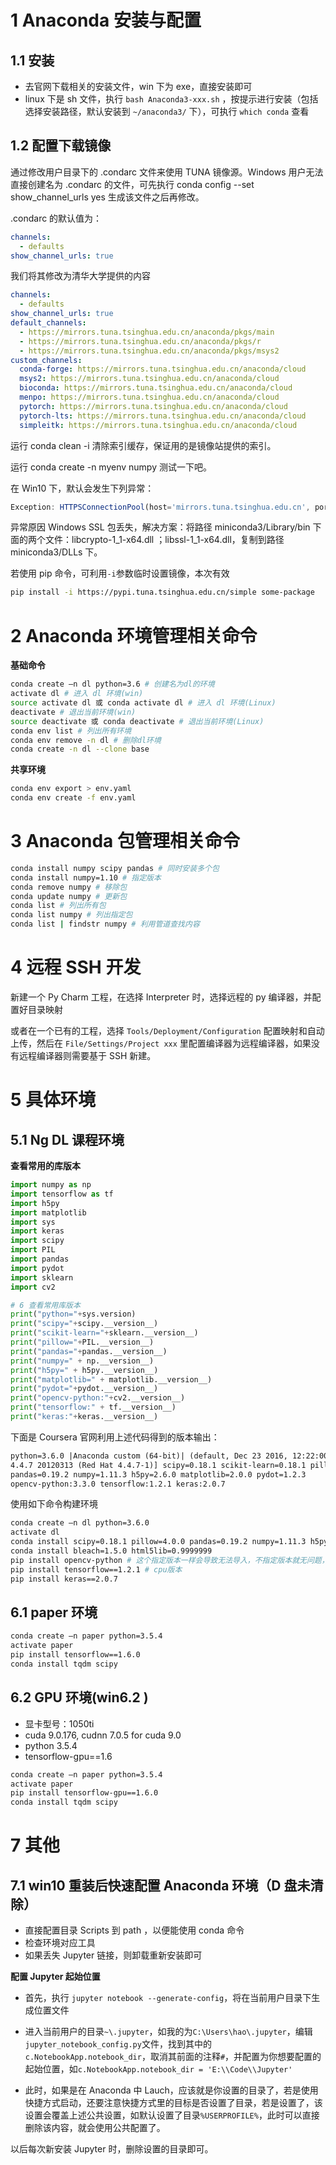 # 1 Anaconda 安装与配置

## 1.1 安装

- 去官网下载相关的安装文件，win 下为 exe，直接安装即可
- linux 下是 sh 文件，执行 `bash Anaconda3-xxx.sh` ，按提示进行安装（包括选择安装路径，默认安装到 `~/anaconda3/` 下），可执行 `which conda` 查看

## 1.2 配置下载镜像

通过修改用户目录下的 .condarc 文件来使用 TUNA 镜像源。Windows 用户无法直接创建名为 .condarc 的文件，可先执行 conda config --set show_channel_urls yes 生成该文件之后再修改。

.condarc 的默认值为：

```yml
channels:
  - defaults
show_channel_urls: true
```

我们将其修改为清华大学提供的内容

```yml
channels:
  - defaults
show_channel_urls: true
default_channels:
  - https://mirrors.tuna.tsinghua.edu.cn/anaconda/pkgs/main
  - https://mirrors.tuna.tsinghua.edu.cn/anaconda/pkgs/r
  - https://mirrors.tuna.tsinghua.edu.cn/anaconda/pkgs/msys2
custom_channels:
  conda-forge: https://mirrors.tuna.tsinghua.edu.cn/anaconda/cloud
  msys2: https://mirrors.tuna.tsinghua.edu.cn/anaconda/cloud
  bioconda: https://mirrors.tuna.tsinghua.edu.cn/anaconda/cloud
  menpo: https://mirrors.tuna.tsinghua.edu.cn/anaconda/cloud
  pytorch: https://mirrors.tuna.tsinghua.edu.cn/anaconda/cloud
  pytorch-lts: https://mirrors.tuna.tsinghua.edu.cn/anaconda/cloud
  simpleitk: https://mirrors.tuna.tsinghua.edu.cn/anaconda/cloud
```

运行 conda clean -i 清除索引缓存，保证用的是镜像站提供的索引。

运行 conda create -n myenv numpy 测试一下吧。

在 Win10 下，默认会发生下列异常：

```js
Exception: HTTPSConnectionPool(host='mirrors.tuna.tsinghua.edu.cn', port=443): Max retries exceeded with url: /anaconda/pkgs/main/win-64/current_repodata.json (Caused by SSLError("Can't connect to HTTPS URL because the SSL module is not available."))
```

异常原因 Windows SSL 包丢失，解决方案：将路径 miniconda3/Library/bin 下面的两个文件：libcrypto-1_1-x64.dll ；libssl-1_1-x64.dll，复制到路径 miniconda3/DLLs 下。

若使用 pip 命令，可利用`-i`参数临时设置镜像，本次有效

```bash
pip install -i https://pypi.tuna.tsinghua.edu.cn/simple some-package
```

# 2 Anaconda 环境管理相关命令

**基础命令**

```bash
conda create –n dl python=3.6 # 创建名为dl的环境
activate dl # 进入 dl 环境(win)
source activate dl 或 conda activate dl # 进入 dl 环境(Linux)
deactivate # 退出当前环境(win)
source deactivate 或 conda deactivate # 退出当前环境(Linux)
conda env list # 列出所有环境
conda env remove -n dl # 删除dl环境
conda create -n dl --clone base
```

**共享环境**

```bash
conda env export > env.yaml
conda env create -f env.yaml
```

# 3 Anaconda 包管理相关命令

```bash
conda install numpy scipy pandas # 同时安装多个包
conda install numpy=1.10 # 指定版本
conda remove numpy # 移除包
conda update numpy # 更新包
conda list # 列出所有包
conda list numpy # 列出指定包
conda list | findstr numpy # 利用管道查找内容
```

# 4 远程 SSH 开发

新建一个 Py Charm 工程，在选择 Interpreter 时，选择远程的 py 编译器，并配置好目录映射

或者在一个已有的工程，选择 `Tools/Deployment/Configuration` 配置映射和自动上传，然后在 `File/Settings/Project xxx` 里配置编译器为远程编译器，如果没有远程编译器则需要基于 SSH 新建。

# 5 具体环境

## 5.1 Ng DL 课程环境

**查看常用的库版本**

```py
import numpy as np
import tensorflow as tf
import h5py
import matplotlib
import sys
import keras
import scipy
import PIL
import pandas
import pydot
import sklearn
import cv2

# 6 查看常用库版本
print("python="+sys.version)
print("scipy="+scipy.__version__)
print("scikit-learn="+sklearn.__version__)
print("pillow="+PIL.__version__)
print("pandas="+pandas.__version__)
print("numpy=" + np.__version__)
print("h5py=" + h5py.__version__)
print("matplotlib=" + matplotlib.__version__)
print("pydot="+pydot.__version__)
print("opencv-python:"+cv2.__version__)
print("tensorflow:" + tf.__version__)
print("keras:"+keras.__version__)
```

下面是 Coursera 官网利用上述代码得到的版本输出：

```html
python=3.6.0 |Anaconda custom (64-bit)| (default, Dec 23 2016, 12:22:00) [GCC
4.4.7 20120313 (Red Hat 4.4.7-1)] scipy=0.18.1 scikit-learn=0.18.1 pillow=4.0.0
pandas=0.19.2 numpy=1.11.3 h5py=2.6.0 matplotlib=2.0.0 pydot=1.2.3
opencv-python:3.3.0 tensorflow:1.2.1 keras:2.0.7
```

使用如下命令构建环境

```bash
conda create –n dl python=3.6.0
activate dl
conda install scipy=0.18.1 pillow=4.0.0 pandas=0.19.2 numpy=1.11.3 h5py=2.6.0 matplotlib=2.0.0 pydot=1.2.3 scikit-learn=0.18.1
conda install bleach=1.5.0 html5lib=0.9999999
pip install opencv-python # 这个指定版本一样会导致无法导入，不指定版本就无问题，不知何解
pip install tensorflow==1.2.1 # cpu版本
pip install keras==2.0.7
```

## 6.1 paper 环境

```bash
conda create –n paper python=3.5.4
activate paper
pip install tensorflow==1.6.0
conda install tqdm scipy
```

## 6.2 GPU 环境(win6.2 )

- 显卡型号：1050ti
- cuda 9.0.176, cudnn 7.0.5 for cuda 9.0
- python 3.5.4
- tensorflow-gpu==1.6

```bash
conda create –n paper python=3.5.4
activate paper
pip install tensorflow-gpu==1.6.0
conda install tqdm scipy
```

# 7 其他

## 7.1 win10 重装后快速配置 Anaconda 环境（D 盘未清除）

- 直接配置目录 Scripts 到 path ，以便能使用 conda 命令
- 检查环境对应工具
- 如果丢失 Jupyter 链接，则卸载重新安装即可

**配置 Jupyter 起始位置**

- 首先，执行 `jupyter notebook --generate-config`，将在当前用户目录下生成位置文件

- 进入当前用户的目录`~\.jupyter`，如我的为`C:\Users\hao\.jupyter`，编辑`jupyter_notebook_config.py`文件，找到其中的`c.NotebookApp.notebook_dir`，取消其前面的注释`#`，并配置为你想要配置的起始位置，如`c.NotebookApp.notebook_dir = 'E:\\Code\\Jupyter'`
- 此时，如果是在 Anaconda 中 Lauch，应该就是你设置的目录了，若是使用快捷方式启动，还要注意快捷方式里的目标是否设置了目录，若是设置了，该设置会覆盖上述公共设置，如默认设置了目录`%USERPROFILE%`，此时可以直接删除该内容，就会使用公共配置了。

以后每次新安装 Jupyter 时，删除设置的目录即可。
